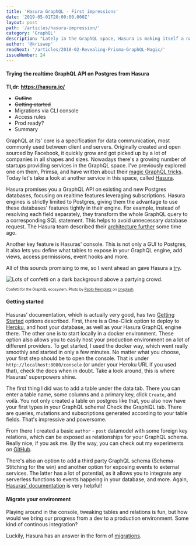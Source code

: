 ```yaml
---
title: 'Hasura GraphQL - First impressions'
date: '2019-05-01T20:00:00.000Z'
layout: post
path: '/articles/hasura-impression/'
category: 'GraphQL'
description: "Lately in the GraphQL space, Hasura is making itself a name as an engine for realtime GraphQL APIs on top of Postgres databases. Let's have a look!"
author: '@kriswep'
readNext: '/articles/2018-02-Revealing-Prisma-GraphQL-Magic/'
issueNumber: 24
---
```


#### Trying the realtime GraphQL API on Postgres from Hasura

**Tl,dr: https://hasura.io/**

- ~~Outline~~
- ~~Getting started~~
- Migrations via CLI console
- Access rules
- Prod ready?
- Summary

GraphQL at its' core is a specification for data communication, most commonly used between client and servers. Originally created and open sourced by Facebook, it quickly grow and got picked up by a lot of companies in all shapes and sizes. Nowadays there's a growing number of startups providing services in the GraphQL space. I've previously explored one om them, Primsa, and have written about their [magic GraphQL tricks](/revealing-prismagraphql-magic/). Today let's take a look at another service in this space, called [Hasura](https://hasura.io/).

Hasura promises you a GraphQL API on existing and new Postgres databases, focusing on realtime features leveraging subscriptions. Hasura engines is strictly limited to Postgres, giving them the advantage to use these databases' features tightly in their engine. For example, instead of resolving each field separately, they transform the whole GraphQL query to a corresponding SQL statement. This helps to avoid unnecessary database request. The Hasura team described their [architecture further](https://blog.hasura.io/architecture-of-a-high-performance-graphql-to-sql-server-58d9944b8a87/) some time ago.

Another key feature is Hasuras' console. This is not only a GUI to Postgres, it also lets you define what tables to expose in your GraphQL engine, add views, access permissions, event hooks and more.

All of this sounds promising to me, so I went ahead an gave Hasura a [try](https://github.com/kriswep/hasura-testdrive).

![Lots of confetti on a dark background above a partying crowd.](graphql-confetti.jpg)

<p><sub><sup>Confetti for the GraphQL ecosystem. Photo by <a href="https://unsplash.com/@pabloheimplatz">Pablo Heimplatz</a> on <a href="https://unsplash.com/photos/ZODcBkEohk8">Unsplash</a>.</sup></sub></p>

#### Getting started

Hasuras' documentation, which is actually very good, has two [Getting Started](https://docs.hasura.io/1.0/graphql/manual/getting-started/index.html) options described. First, there is a One-Click option to deploy to [Heroku](https://www.heroku.com/), and host your database, as well as your Hasura GraphQL engine there. The other one is to start locally in a docker environment. These option also allows you to easily host your production environment on a lot of different providers. To get started, I used the docker way, which went really smoothly and started in only a few minutes.
No matter what you choose, your first step should be to open the console. That is under `http://localhost:8080/console` (or under your Heroku URL if you used that), check the docs when in doubt. Take a look around, this is where Hasuras' superpowers shine.

The first thing I did was to add a table under the data tab. There you can enter a table name, some columns and a primary key, click `Create`, and voilà. You not only created a table on postgres like that, you also now have your first types in your GraphQL schema! Check the GraphiQL tab. There are queries, mutations and subscriptions generated according to your table fields. That's impressive and powersome.

From there I created a basic `author` - `post` datamodel with some foreign key relations, which can be exposed as relationships for your GraphQL schema. Really nice, if you ask me. By the way, you can check out my experiments on [GitHub](https://github.com/kriswep/hasura-testdrive).

There's also an option to add a third party GraphQL schema (Schema-Stitching for the win) and another option for exposing events to external services. The latter has a lot of potential, as it allows you to integrate any serverless functions to events happeing in your database, and more. Again, [Hasuras' documentation](https://docs.hasura.io/1.0/graphql/manual/event-triggers/index.html) is very helpful!

#### Migrate your environment

Playing around in the console, tweaking tables and relations is fun, but how would we bring our progress from a dev to a production environment. Some kind of continous integration?

Luckily, Hasura has an answer in the form of [migrations](https://docs.hasura.io/1.0/graphql/manual/migrations/index.html).
